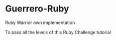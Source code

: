 # Guerrero-Ruby
Ruby Warrior own implementation

To pass all the levels of this Ruby Challenge tutorial
